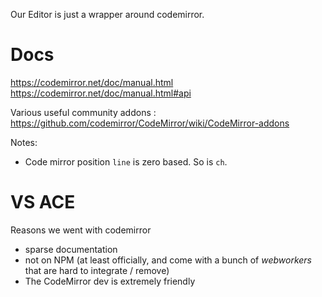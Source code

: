 Our Editor is just a wrapper around codemirror.

# Docs 
https://codemirror.net/doc/manual.html 
https://codemirror.net/doc/manual.html#api

Various useful community addons : https://github.com/codemirror/CodeMirror/wiki/CodeMirror-addons 

Notes: 
 * Code mirror position `line` is zero based. So is `ch`.


# VS ACE
Reasons we went with codemirror
* sparse documentation
* not on NPM (at least officially, and come with a bunch of *webworkers* that are hard to integrate / remove)
* The CodeMirror dev is extremely friendly